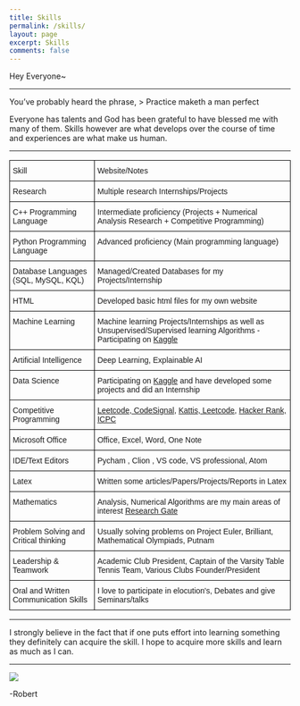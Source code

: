 ```yaml
---
title: Skills
permalink: /skills/
layout: page
excerpt: Skills
comments: false
---
```

Hey Everyone~
<hr>
You’ve probably heard the phrase, 
> Practice maketh a man perfect  

Everyone has talents and God has been grateful to have blessed me with many of them. Skills however are what develops over the course of time and experiences are what make us human.
<hr>
<style type="text/css">
.tg  {border-collapse:collapse;border-spacing:0;}
.tg td{border-color:black;border-style:solid;border-width:1px;font-family:Arial, sans-serif;font-size:14px;
  overflow:hidden;padding:10px 5px;word-break:normal;}
.tg th{border-color:black;border-style:solid;border-width:1px;font-family:Arial, sans-serif;font-size:14px;
  font-weight:normal;overflow:hidden;padding:10px 5px;word-break:normal;}
.tg .tg-1wig{font-weight:bold;text-align:left;vertical-align:top}
.tg .tg-0lax{text-align:left;vertical-align:top}
</style>
<table class="tg">
<thead>
  <tr>
    <th class="tg-0lax">Skill</th>
    <th class="tg-0lax">Website/Notes</th>
    <!--<th class="tg-0lax">Rating -/5</th>-->
  </tr>
</thead>
<tbody>
  <tr>
    <td class="tg-0lax">Research</td>
    <td class="tg-0lax">Multiple research Internships/Projects</td>
  </tr>
  <tr>
    <td class="tg-0lax">C++ Programming Language</td>
    <td class="tg-0lax">Intermediate proficiency (Projects + Numerical Analysis Research + Competitive Programming)</td>
  </tr>
  <tr>
    <td class="tg-0lax">Python Programming Language</td>
    <td class="tg-0lax">Advanced proficiency (Main programming language)<br><br></td>
     <!--<td class="tg-0lax">3</td>-->
  </tr>
  <tr>
    <td class="tg-0lax">Database Languages (SQL, MySQL, KQL)</td>
    <td class="tg-0lax">Managed/Created Databases for my Projects/Internship </td>
     <!--<td class="tg-0lax">3</td>-->
  </tr>
  <tr>
    <td class="tg-0lax">HTML</td>
    <td class="tg-0lax">Developed basic html files for my own website</td>
     <!--<td class="tg-0lax">4</td>-->
  </tr>

  <tr>
    <td class="tg-0lax">Machine Learning </td>
    <td class="tg-0lax">Machine learning Projects/Internships as well as Unsupervised/Supervised learning Algorithms -  Participating on <a href="https://www.kaggle.com/robertjoseph2001" target="_blank" rel="noopener noreferrer">Kaggle</a></td>
     <!--<td class="tg-0lax">2</td>-->
  </tr>
  <tr>
    <td class="tg-0lax">Artificial Intelligence</td>
    <td class="tg-0lax">Deep Learning, Explainable AI</td>
     <!--<td class="tg-0lax">2</td>-->
  </tr>
  <tr>
    <td class="tg-0lax">Data Science</td>
    <td class="tg-0lax"><span style="font-weight:400;font-style:normal">Participating on </span><a href="https://www.kaggle.com/robertjoseph2001" target="_blank" rel="noopener noreferrer"><span style="font-weight:400;font-style:normal;text-decoration:none">Kaggle</span></a><span style="font-weight:400;font-style:normal;text-decoration:none"> and have developed some projects and did an Internship</span><br></td>
     <!--<td class="tg-0lax">3</td>-->
  </tr>
  <tr>
    <td class="tg-0lax">Competitive Programming</td>
    <td class="tg-0lax"><a href="https://leetcode.com/robujsph2001/" target="_blank" rel="noopener noreferrer">Leetcode, </a><a href="https://app.codesignal.com/profile/robert_j44" target="_blank" rel="noopener noreferrer">CodeSignal</a>, <a href="https://open.kattis.com/users/robert-joseph" target="_blank" rel="noopener noreferrer">Kattis, </a><a href="https://leetcode.com/robujsph2001/" target="_blank" rel="noopener noreferrer">Leetcode</a>, </a><a href="https://www.hackerrank.com/Robert_boy" target="_blank" rel="noopener noreferrer">Hacker Rank,</a> <a href="https://icpc.baylor.edu/ICPCID/AD8WSBDQSBXA" target="_blank" rel="noopener noreferrer">ICPC</a></td>
    <!--<td class="tg-0lax">3</td>-->
  </tr>
  <tr>
    <td class="tg-0lax">Microsoft Office </td>
    <td class="tg-0lax">Office, Excel, Word, One Note</td>
    <!-- <td class="tg-0lax">4</td>-->
  </tr>
  <tr>
    <td class="tg-0lax">IDE/Text Editors</td>
    <td class="tg-0lax">Pycham , Clion , VS code, VS professional, Atom</td>
    <!-- <td class="tg-0lax">4</td>-->
  </tr>
  <tr>
    <td class="tg-0lax">Latex</td>
    <td class="tg-0lax">Written some articles/Papers/Projects/Reports in Latex</td>
     <!--<td class="tg-0lax">4</td>-->
  </tr>
  <tr>
    <td class="tg-0lax">Mathematics</td>
    <td class="tg-0lax">Analysis, Numerical Algorithms are my main areas of interest <a href="https://www.researchgate.net/profile/Robert_Joseph" target="_blank" rel="noopener noreferrer">Research Gate</a> </td>
     <!--<td class="tg-0lax">4</td>-->
  </tr>
  <tr>
    <td class="tg-0lax">Problem Solving and Critical thinking</td>
    <td class="tg-0lax">Usually solving problems on Project Euler, Brilliant, Mathematical Olympiads, Putnam</td>
    <!-- <td class="tg-0lax">5</td>-->
  </tr>
  <tr>
    <td class="tg-0lax">Leadership & Teamwork</td>
    <td class="tg-0lax">Academic Club President, Captain of the Varsity Table Tennis Team, Various Clubs Founder/President</td>
     <!--<td class="tg-0lax">5</td>-->
  </tr>
  <tr>
    <td class="tg-1wig"><span style="font-weight:normal">Oral and Written Communication Skills</span></td>
    <td class="tg-0lax">I love to participate in elocution's, Debates and give Seminars/talks</td>
     <!--<td class="tg-0lax">4</td>-->
  </tr>
</tbody>
</table>
<hr>
I strongly believe in the fact that if one puts effort into learning something they definitely can acquire the skill. I hope to acquire more skills and learn as much as I can.
<hr>
<img src = "https://cw-gbl-gws-prod.azureedge.net/-/media/cw/americas/canada/office-pages/edmonton-mobile.jpg?rev=6ec6a6b628cd46fda0f0312309408a67">   

-Robert
